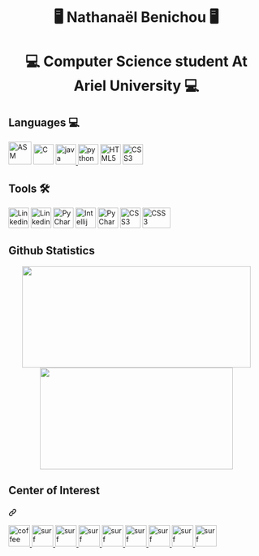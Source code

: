 <h1 align="center"> 🖥  Nathanaël Benichou  🖥</h1>
<h1 align="center">💻  Computer Science student At Ariel University  💻</h2>

<h2 align="left">Languages  💻</h2>
<p align="left">
<a href="https://www.asm-smt.com/en/" title="ASM"> <img src="https://i.pinimg.com/originals/25/a8/5d/25a85d9e5057430d82273a3c75e73014.png" alt="ASM" width="45" height="45"/></a>
<a href="https://en.wikipedia.org/wiki/C_(programming_language)" title="C"> <img src="https://github.com/tomchen/stack-icons/blob/master/logos/c.svg" alt="C" width="40" height="40"/></a>
<a href="https://www.java.com" target="Java"> <img src="https://github.com/tomchen/stack-icons/blob/master/logos/java.svg" alt="java" width="40" height="40"/</a> <a href="https://www.python.org" target="Python"> <img src="https://github.com/tomchen/stack-icons/blob/master/logos/python.svg" alt="python" width="40" height="40"/></a>  
<a href="https://fr.wikipedia.org/wiki/HTML5" title="HTML5"> <img src="https://image.flaticon.com/icons/png/512/1216/1216733.png" alt="HTML5" width="40" height="40"/></a>
 <a href="https://fr.wikipedia.org/wiki/CSS3" title="CSS3"> <img src="https://webdevpro.net/wp-content/uploads/2017/12/css3.png" alt="CSS3" width="40" height="40"/></a>
</p>

<h2 align="left">Tools  🛠</h2>
<p align="left"> 
<a href="https://www.linkedin.com/in/nathanael-benichou-2943b8203/" title="Linkedin"> <img src="https://lh3.googleusercontent.com/proxy/mUSYC1dQsY3-oA5PssdfgQi7mcWLc_iKT_J9YYh3g7wrz-X0LNphFwZ6jDdBs8I-GzIWPeoCT5extKAZt5tDQCnLBNkQrqVGc9ljgawWHE5jpgVwBtzKywi1Zn4cLIG-bso6znEZzgbc8G4Xq_ASJTSd3JZAxOYFkpz9Zyk" alt="Linkedin" width="40" height="40"/></a>
<a href="https://www.linkedin.com/in/nathanael-benichou-2943b8203/" title="Linkedin"> <img src="https://image.flaticon.com/icons/png/512/174/174857.png" alt="Linkedin" width="40" height="40"/></a>
<a href="https://www.jetbrains.com/pycharm/" target="PyCharm"> <img src="https://seeklogo.com/images/C/clion-logo-7874C69D7F-seeklogo.com.png" alt="PyCharm" width="40" height="40"/></a>
<a href="https://www.jetbrains.com/idea/" title="Intellij IDEA"> <img src="https://github.com/tomchen/stack-icons/blob/master/logos/intellij-idea.svg" alt="Intellij IDEA" width="40" height="40"/></a>  
<a href="https://www.jetbrains.com/pycharm/" target="PyCharm"> <img src="https://github.com/tomchen/stack-icons/blob/master/logos/pycharm.svg" alt="PyCharm" width="40" height="40"/></a>
<a href="https://fr.wikipedia.org/wiki/CSS3" title="ADS"> <img src="https://upload.wikimedia.org/wikipedia/commons/thumb/c/c7/Google_Ads_logo.svg/820px-Google_Ads_logo.svg.png" alt="CSS3" width="40" height="40"/></a>
<a href="https://fr.wikipedia.org/wiki/CSS3" title="ADS"> <img src="https://developers.google.com/analytics/images/terms/logo_lockup_analytics_icon_vertical_black_2x.png" alt="CSS3" width="55" height="40"/></a>
</p>



<h2 align="left">Github Statistics</h2>
<center>
<a align="center" href="https://github.com/Golem97/convoychat">
  <img align="center" src="https://github-readme-stats.vercel.app/api?username=Golem97&show_icons=true&theme=nord" width="450" height="200"/>
</a> 

<a align="center" href="https://github.com/Golem97/github-readme-stats">
  <img align="center" src="https://github-readme-stats.vercel.app/api/top-langs/?username=Golem97&layout=compact&theme=nord" width="380" height="200"  />
</a>
</center>


<h2>Center of Interest</h2>

<p align="left">
<h3 align="left"><a id="" class="anchor" aria-hidden="true" href="#"><svg class="octicon octicon-link" viewBox="0 0 16 16" version="1.1" width="16" height="16" aria-hidden="true"><path fill-rule="evenodd" d="M7.775 3.275a.75.75 0 001.06 1.06l1.25-1.25a2 2 0 112.83 2.83l-2.5 2.5a2 2 0 01-2.83 0 .75.75 0 00-1.06 1.06 3.5 3.5 0 004.95 0l2.5-2.5a3.5 3.5 0 00-4.95-4.95l-1.25 1.25zm-4.69 9.64a2 2 0 010-2.83l2.5-2.5a2 2 0 012.83 0 .75.75 0 001.06-1.06 3.5 3.5 0 00-4.95 0l-2.5 2.5a3.5 3.5 0 004.95 4.95l1.25-1.25a.75.75 0 00-1.06-1.06l-1.25 1.25a2 2 0 01-2.83 0z"></path></svg></a></h3>
<a href="#"><img src="https://camo.githubusercontent.com/f291ce6ba41e44eb3006ce8bd83ef53321fb7c51d577943824f9130f345387c0/68747470733a2f2f656d6f6a6970656469612d75732e73332e6475616c737461636b2e75732d776573742d312e616d617a6f6e6177732e636f6d2f7468756d62732f3234302f66616365626f6f6b2f36352f686f742d62657665726167655f323631352e706e67" alt="coffee" width="42" height="42" data-canonical-src="https://emojipedia-us.s3.dualstack.us-west-1.amazonaws.com/thumbs/240/facebook/65/hot-beverage_2615.png" style="max-width:100%;"> </a><a href="#">

<img src="https://emojipedia-us.s3.dualstack.us-west-1.amazonaws.com/thumbs/320/apple/271/soccer-ball_26bd.png" alt="surf" width="42" height="42" data-canonical-src="https://emojipedia-us.s3.dualstack.us-west-1.amazonaws.com/thumbs/240/whatsapp/273/person-surfing_1f3c4.png" style="max-width:100%;">

<img src="https://emojipedia-us.s3.dualstack.us-west-1.amazonaws.com/thumbs/320/apple/271/tennis_1f3be.png" alt="surf" width="42" height="42" data-canonical-src="https://emojipedia-us.s3.dualstack.us-west-1.amazonaws.com/thumbs/320/apple/271/tennis_1f3be.png" style="max-width:100%;">

<img src="https://emojipedia-us.s3.dualstack.us-west-1.amazonaws.com/thumbs/320/apple/271/basketball_1f3c0.png" alt="surf" width="42" height="42" data-canonical-src="https://emojipedia-us.s3.dualstack.us-west-1.amazonaws.com/thumbs/320/apple/271/basketball_1f3c0.png" style="max-width:100%;">

<img src="https://emojipedia-us.s3.dualstack.us-west-1.amazonaws.com/thumbs/320/apple/271/clapper-board_1f3ac.png" alt="surf" width="42" height="42" data-canonical-src="https://emojipedia-us.s3.dualstack.us-west-1.amazonaws.com/thumbs/320/apple/271/clapper-board_1f3ac.png" style="max-width:100%;">

<img src="https://emojipedia-us.s3.dualstack.us-west-1.amazonaws.com/thumbs/320/apple/271/man-cook_1f468-200d-1f373.png" alt="surf" width="42" height="42" data-canonical-src="https://emojipedia-us.s3.dualstack.us-west-1.amazonaws.com/thumbs/320/apple/271/clapper-board_1f3ac.png" style="max-width:100%;">

<img src="https://emojipedia-us.s3.dualstack.us-west-1.amazonaws.com/thumbs/320/apple/271/artist-palette_1f3a8.png" alt="surf" width="42" height="42" data-canonical-src="https://emojipedia-us.s3.dualstack.us-west-1.amazonaws.com/thumbs/320/apple/271/artist-palette_1f3a8.png" style="max-width:100%;">

<img src="https://emojipedia-us.s3.dualstack.us-west-1.amazonaws.com/thumbs/320/apple/271/musical-keyboard_1f3b9.png" alt="surf" width="42" height="42" data-canonical-src="https://emojipedia-us.s3.dualstack.us-west-1.amazonaws.com/thumbs/320/apple/271/musical-keyboard_1f3b9.png" style="max-width:100%;">

<img src="https://emojipedia-us.s3.dualstack.us-west-1.amazonaws.com/thumbs/320/apple/271/desktop-computer_1f5a5-fe0f.png" alt="surf" width="42" height="42" data-canonical-src="https://emojipedia-us.s3.dualstack.us-west-1.amazonaws.com/thumbs/320/apple/271/desktop-computer_1f5a5-fe0f.png" style="max-width:100%;">

</a>


